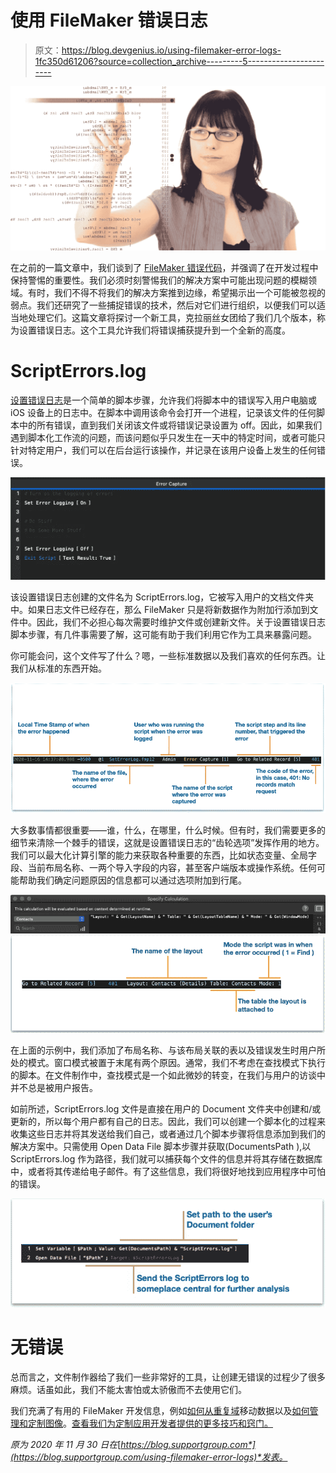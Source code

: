 # 使用 FileMaker 错误日志

> 原文：<https://blog.devgenius.io/using-filemaker-error-logs-1fc350d61206?source=collection_archive---------5----------------------->

![](img/86720ee986a7a1012c578b432bd49d69.png)

在之前的一篇文章中，我们谈到了 [FileMaker 错误代码](https://blog.supportgroup.com/conquering-filemaker-error-codes?utm_source=BlogPost-2020-11-30&utm_medium=Medium&utm_campaign=traffic)，并强调了在开发过程中保持警惕的重要性。我们必须时刻警惕我们的解决方案中可能出现问题的模糊领域。有时，我们不得不将我们的解决方案推到边缘，希望揭示出一个可能被忽视的弱点。我们还研究了一些捕捉错误的技术，然后对它们进行组织，以便我们可以适当地处理它们。这篇文章将探讨一个新工具，克拉丽丝女团给了我们几个版本，称为设置错误日志。这个工具允许我们将错误捕获提升到一个全新的高度。

# ScriptErrors.log

[设置错误日志](https://blog.supportgroup.com/filemaker-18-error-logging-function?utm_source=BlogPost-2020-11-30&utm_medium=Medium&utm_campaign=traffic)是一个简单的脚本步骤，允许我们将脚本中的错误写入用户电脑或 iOS 设备上的日志中。在脚本中调用该命令会打开一个进程，记录该文件的任何脚本中的所有错误，直到我们关闭该文件或将错误记录设置为 off。因此，如果我们遇到脚本化工作流的问题，而该问题似乎只发生在一天中的特定时间，或者可能只针对特定用户，我们可以在后台运行该操作，并记录在该用户设备上发生的任何错误。

![](img/2b21c95af56195d96126807904238f27.png)

该设置错误日志创建的文件名为 ScriptErrors.log，它被写入用户的文档文件夹中。如果日志文件已经存在，那么 FileMaker 只是将新数据作为附加行添加到文件中。因此，我们不必担心每次需要时维护文件或创建新文件。关于设置错误日志脚本步骤，有几件事需要了解，这可能有助于我们利用它作为工具来暴露问题。

你可能会问，这个文件写了什么？嗯，一些标准数据以及我们喜欢的任何东西。让我们从标准的东西开始。

![](img/bcc9feb0ac8b5a12299ec0b0008ed638.png)

大多数事情都很重要——谁，什么，在哪里，什么时候。但有时，我们需要更多的细节来清除一个棘手的错误，这就是设置错误日志的“齿轮选项”发挥作用的地方。我们可以最大化计算引擎的能力来获取各种重要的东西，比如状态变量、全局字段、当前布局名称、一两个导入字段的内容，甚至客户端版本或操作系统。任何可能帮助我们确定问题原因的信息都可以通过选项附加到行尾。

![](img/6dd1474737e7dc06931cded1ca6ffbe1.png)![](img/6b2db304bb3b93fdb3b02820b74653e2.png)

在上面的示例中，我们添加了布局名称、与该布局关联的表以及错误发生时用户所处的模式。窗口模式被置于末尾有两个原因。通常，我们不考虑在查找模式下执行的脚本。在文件制作中，查找模式是一个如此微妙的转变，在我们与用户的访谈中并不总是被用户报告。

如前所述，ScriptErrors.log 文件是直接在用户的 Document 文件夹中创建和/或更新的，所以每个用户都有自己的日志。因此，我们可以创建一个脚本化的过程来收集这些日志并将其发送给我们自己，或者通过几个脚本步骤将信息添加到我们的解决方案中。只需使用 Open Data File 脚本步骤并获取(DocumentsPath ),以 ScriptErrors.log 作为路径，我们就可以捕获每个文件的信息并将其存储在数据库中，或者将其传递给电子邮件。有了这些信息，我们将很好地找到应用程序中可怕的错误。

![](img/b939a23e40b7d8f93b448685b813c4c0.png)

# 无错误

总而言之，文件制作器给了我们一些非常好的工具，让创建无错误的过程少了很多麻烦。话虽如此，我们不能太害怕或太骄傲而不去使用它们。

我们充满了有用的 FileMaker 开发信息，例如[如何从重复域](https://blog.supportgroup.com/how-to-move-data-from-repeating-fields-in-filemaker?utm_source=BlogPost-2020-11-30&utm_medium=Medium&utm_campaign=traffic)移动数据以及[如何管理和定制图像](https://blog.supportgroup.com/how-to-manage-image-features-in-filemaker?utm_source=BlogPost-2020-11-30&utm_medium=Medium&utm_campaign=traffic)。[查看我们为定制应用开发者提供的更多技巧和窍门。](https://blog.supportgroup.com/developer-resources?utm_source=BlogPost-2020-11-30&utm_medium=Medium&utm_campaign=traffic)

*原为 2020 年 11 月 30 日在*[*https://blog.supportgroup.com*](https://blog.supportgroup.com/using-filemaker-error-logs)*发表。*